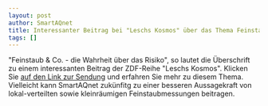 ```yaml
---
layout: post
author: SmartAQnet
title: Interessanter Beitrag bei "Leschs Kosmos" über das Thema Feinstaub
tags: []
---
```

"Feinstaub & Co. - die Wahrheit über das Risiko", so lautet die Überschrift zu einem interessanten Beitrag der ZDF-Reihe "Leschs Kosmos". Klicken Sie [auf den Link zur Sendung](https://www.zdf.de/wissen/leschs-kosmos/feinstaub-und-co-die-wahrheit-ueber-das-risiko-100.html) und erfahren Sie mehr zu diesem Thema.  
Vielleicht kann SmartAQnet zukünfitg zu einer besseren Aussagekraft von lokal-verteilten sowie kleinräumigen Feinstaubmessungen beitragen.
